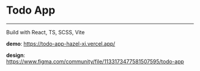 # Todo App

---

Build with React, TS, SCSS, Vite

**demo**: https://todo-app-hazel-xi.vercel.app/ 

**design**: https://www.figma.com/community/file/1133173477581507595/todo-app